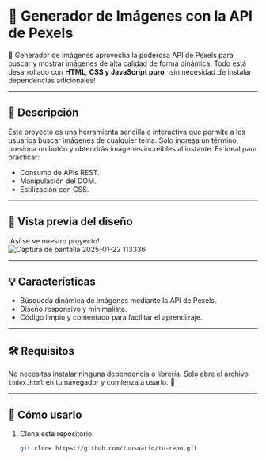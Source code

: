 # 🌟 **Generador de Imágenes con la API de Pexels**  

🎨 Generador de imágenes aprovecha la poderosa API de Pexels para buscar y mostrar imágenes de alta calidad de forma dinámica. 
Todo está desarrollado con **HTML, CSS y JavaScript puro**, ¡sin necesidad de instalar dependencias adicionales!  

---

## 📖 **Descripción**  
Este proyecto es una herramienta sencilla e interactiva que permite a los usuarios buscar imágenes de cualquier tema. Solo ingresa un término, presiona un botón y obtendrás imágenes increíbles al instante. Es ideal para practicar:  
- Consumo de APIs REST.  
- Manipulación del DOM.  
- Estilización con CSS.  

---

## 🎨 **Vista previa del diseño**  
¡Así se ve nuestro proyecto!  
![Captura de pantalla 2025-01-22 113336](https://github.com/user-attachments/assets/49365842-1063-4aa8-9d82-f778ef1011ad)

  

---

## 💡 **Características**  
- Búsqueda dinámica de imágenes mediante la API de Pexels.  
- Diseño responsivo y minimalista.  
- Código limpio y comentado para facilitar el aprendizaje.  

---

## 🛠️ **Requisitos**  
No necesitas instalar ninguna dependencia o librería. Solo abre el archivo `index.html` en tu navegador y comienza a usarlo. 🚀  

---

## 🚀 **Cómo usarlo**  
1. Clona este repositorio:  
   ```bash  
   git clone https://github.com/tuusuario/tu-repo.git  
